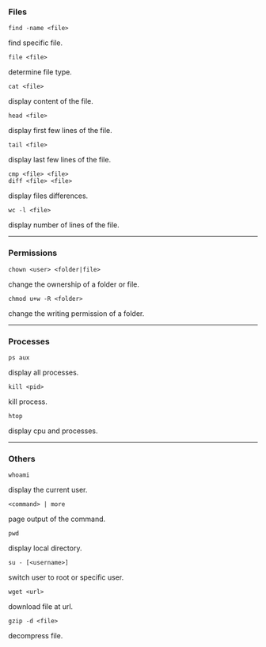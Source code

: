 ### Files
```
find -name <file>
```
find specific file.
```
file <file>
```
determine file type.
```
cat <file>
```
display content of the file.
```
head <file>
```
display first few lines of the file.
```
tail <file>
```
display last few lines of the file.
```
cmp <file> <file>
diff <file> <file>
```
display files differences.
```
wc -l <file>
```
display number of lines of the file.
___
### Permissions
```
chown <user> <folder|file>
```
change the ownership of a folder or file.
```
chmod u+w -R <folder>
```
change the writing permission of a folder.
___
### Processes
```
ps aux
```
display all processes.
```
kill <pid>
```
kill process.
```
htop
```
display cpu and processes.
___
### Others
```
whoami
```
display the current user.
```
<command> | more
```
page output of the command.
```
pwd
```
display local directory.
```
su - [<username>]
```
switch user to root or specific user.
```
wget <url>
```
download file at url.
```
gzip -d <file>
```
decompress file.